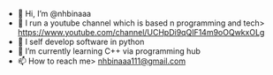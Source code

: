 - 👋 Hi, I’m @nhbinaaa
- 👋 I run a youtube channel which is based n programming and tech> https://www.youtube.com/channel/UCHpDi9qQIF14m9oOQwkxOLg
- 👀 I self develop software in python
- 🌱 I’m currently learning C++ via programming hub
- 📫 How to reach me> nhbinaaa111@gmail.com

<!---
nhbinaa/nhbinaa is a ✨ special ✨ repository because its `README.md` (this file) appears on your GitHub profile.
You can click the Preview link to take a look at your changes.
--->
